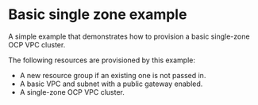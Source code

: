 # Basic single zone example

A simple example that demonstrates how to provision a basic single-zone OCP VPC cluster.

The following resources are provisioned by this example:

- A new resource group if an existing one is not passed in.
- A basic VPC and subnet with a public gateway enabled.
- A single-zone OCP VPC cluster.
